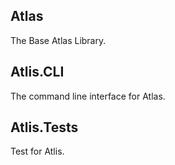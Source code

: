 ## Atlas
The Base Atlas Library.

## Atlis.CLI
The command line interface for Atlas.

## Atlis.Tests
Test for Atlis.
